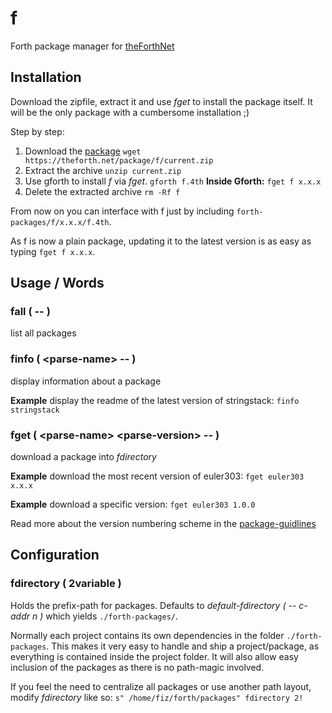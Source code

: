 # f
Forth package manager for [theForthNet](https://theforth.net)


## Installation
Download the zipfile, extract it and use *fget* to install the package itself.
It will be the only package with a cumbersome installation ;)

Step by step:

1. Download the [package](https://theforth.net/package/f/current.zip)
   `wget https://theforth.net/package/f/current.zip`
2. Extract the archive
   `unzip current.zip`
3. Use gforth to install *f* via *fget*.
   `gforth f.4th`
   **Inside Gforth:**
   `fget f x.x.x`
4. Delete the extracted archive
   `rm -Rf f`

From now on you can interface with f just by including `forth-packages/f/x.x.x/f.4th`.

As f is now a plain package, updating it to the latest version is as easy as typing `fget f x.x.x`.


## Usage / Words
### fall ( -- )
list all packages

### finfo ( \<parse-name> -- )
display information about a package

**Example** display the readme of the latest version of stringstack:
`finfo stringstack`

### fget ( \<parse-name> \<parse-version> -- )
download a package into *fdirectory*

**Example** download the most recent version of euler303:
`fget euler303 x.x.x`

**Example** download a specific version:
`fget euler303 1.0.0`

Read more about the version numbering scheme in the [package-guidlines](/guidelines)


## Configuration
### fdirectory ( 2variable )
Holds the prefix-path for packages.
Defaults to *default-fdirectory ( -- c-addr n )* which yields `./forth-packages/`.

Normally each project contains its own dependencies in the folder `./forth-packages`.
This makes it very easy to handle and ship a project/package, as everything is contained inside the project folder.
It will also allow easy inclusion of the packages as there is no path-magic involved.

If you feel the need to centralize all packages or use another path layout, modify *fdirectory* like so:
`s" /home/fiz/forth/packages" fdirectory 2!`
